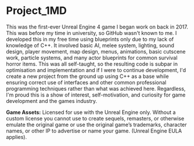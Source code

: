 # Project_1MD
This was the first-ever Unreal Engine 4 game I began work on back in 2017. This was before my time in university, so GitHub wasn't known to me. I developed this in my free time using blueprints only due to my lack of knowledge of C++. It involved basic AI, melee system, lighting, sound design, player movement, map design, menus, animations, basic cutscene work, particle systems, and many actor blueprints for common survival horror items. This was all self-taught, so the resulting code is subpar in optimisation and implementation and if I were to continue development, I'd create a new project from the ground up using C++ as a base while ensuring correct use of interfaces and other common professional programming techniques rather than what was achieved here. Regardless, I'm proud this is a show of interest, self-motivation, and curiosity for game development and the games industry.

**Game Assets:** Licensed for use with the Unreal Engine only. Without a custom license you cannot use to create sequels, remasters, or otherwise emulate the original game or use the original game’s trademarks, character names, or other IP to advertise or name your game. (Unreal Engine EULA applies).
